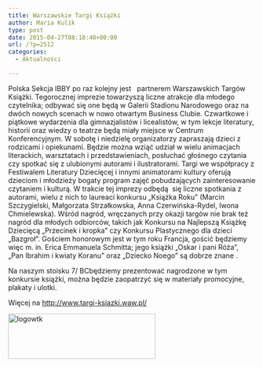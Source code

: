 ```yaml
---
title: Warszawskie Targi Książki
author: Maria Kulik
type: post
date: 2015-04-27T08:18:40+00:00
url: /?p=2512
categories:
  - Aktualności

---
```


  Polska Sekcja IBBY po raz kolejny jest   partnerem Warszawskich Targów Książki. Tegorocznej imprezie towarzyszą liczne atrakcje dla młodego czytelnika; odbywać się one będą w Galerii Stadionu Narodowego oraz na dwóch nowych scenach w nowo otwartym Business Clubie. Czwartkowe i piątkowe wydarzenia dla gimnazjalistów i licealistów, w tym lekcje literatury, historii oraz wiedzy o teatrze będą miały miejsce w Centrum Konferencyjnym. W sobotę i niedzielę organizatorzy zapraszają dzieci z rodzicami i opiekunami. Będzie można wziąć udział w wielu animacjach literackich, warsztatach i przedstawieniach, posłuchać głośnego czytania czy spotkać się z ulubionymi autorami i ilustratorami. Targi we współpracy z Festiwalem Literatury Dziecięcej i innymi animatorami kultury oferują dzieciom i młodzieży bogaty program zajęć pobudzających zainteresowanie czytaniem i kulturą.
W trakcie tej imprezy odbędą  się liczne spotkania z autorami, wielu z nich to laureaci konkursu „Książka Roku” (Marcin Szczygielski, Małgorzata Strzałkowska, Anna Czerwińska-Rydel, Iwona Chmielewska). Wśród nagród, wręczanych przy okazji targów nie brak też nagród dla młodych odbiorców, takich jak Konkursu na Najlepszą Książkę Dziecięcą „Przecinek i kropka” czy Konkursu Plastycznego dla dzieci „Bazgroł”.
Gościem honorowym jest w tym roku Francja, gościć będziemy więc m. in. Erica Emmanuela Schmitta; jego książki „Oskar i pani Róża”, „Pan Ibrahim i kwiaty Koranu” oraz „Dziecko Noego” są dobrze znane .

Na naszym stoisku 7/ BCbędziemy prezentować nagrodzone w tym konkursie książki, można będzie zaopatrzyć się w materiały promocyjne, plakaty i ulotki.

Więcej na http://www.targi-ksiazki.waw.pl/

 

<a href="http://www.ibby.pl/wp-content/uploads/2015/04/logowtk.jpg" rel="lightbox[2512]"><img class="alignnone size-medium wp-image-2511" src="http://www.ibby.pl/wp-content/uploads/2015/04/logowtk-300x92.jpg" alt="logowtk" width="300" height="92" srcset="http://www.ibby.pl/wp-content/uploads/2015/04/logowtk-300x92.jpg 300w, http://www.ibby.pl/wp-content/uploads/2015/04/logowtk-150x46.jpg 150w, http://www.ibby.pl/wp-content/uploads/2015/04/logowtk.jpg 448w" sizes="(max-width: 300px) 100vw, 300px" /></a>

 

